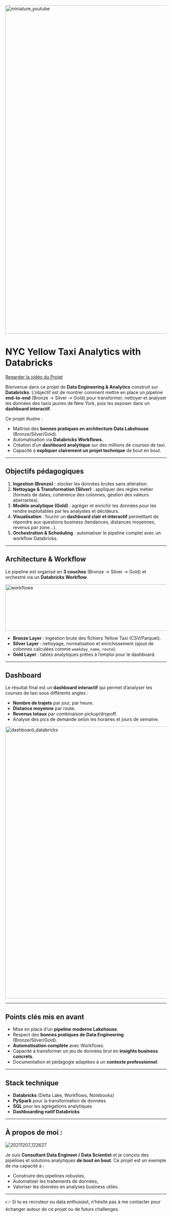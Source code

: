 <img width="1536" height="1024" alt="miniature_youtube" src="https://github.com/user-attachments/assets/bd32b5b7-fec3-4ebb-bb93-45f6458527ab" />

# NYC Yellow Taxi Analytics with Databricks

[Regarder la vidéo du Projet](https://youtu.be/eNSqtSDjkl0)

Bienvenue dans ce projet de **Data Engineering & Analytics** construit sur **Databricks**.
L’objectif est de montrer comment mettre en place un pipeline **end-to-end** (Bronze → Silver → Gold) pour transformer, nettoyer et analyser les données des taxis jaunes de New York, puis les exposer dans un **dashboard interactif**.

Ce projet illustre :

* Maîtrise des **bonnes pratiques en architecture Data Lakehouse** (Bronze/Silver/Gold).
* Automatisation via **Databricks Workflows**.
* Création d’un **dashboard analytique** sur des millions de courses de taxi.
* Capacité à **expliquer clairement un projet technique** de bout en bout.

---

## Objectifs pédagogiques

1. **Ingestion (Bronze)** : stocker les données brutes sans altération.
2. **Nettoyage & Transformation (Silver)** : appliquer des règles métier (formats de dates, cohérence des colonnes, gestion des valeurs aberrantes).
3. **Modèle analytique (Gold)** : agréger et enrichir les données pour les rendre exploitables par les analystes et décideurs.
4. **Visualisation** : fournir un **dashboard clair et interactif** permettant de répondre aux questions business (tendances, distances moyennes, revenus par zone…).
5. **Orchestration & Scheduling** : automatiser le pipeline complet avec un workflow Databricks.

---

## Architecture & Workflow

Le pipeline est organisé en **3 couches** (Bronze → Silver → Gold) et orchestré via un **Databricks Workflow**.

<img width="992" height="145" alt="workflows" src="https://github.com/user-attachments/assets/2656ef32-5ba0-447e-bde8-0902c960e7ee" />

* **Bronze Layer** : ingestion brute des fichiers Yellow Taxi (CSV/Parquet).
* **Silver Layer** : nettoyage, normalisation et enrichissement (ajout de colonnes calculées comme `weekday_name`, `route`).
* **Gold Layer** : tables analytiques prêtes à l’emploi pour le dashboard.

---

## Dashboard

Le résultat final est un **dashboard interactif** qui permet d’analyser les courses de taxi sous différents angles :

* **Nombre de trajets** par jour, par heure.
* **Distance moyenne** par route.
* **Revenus totaux** par combinaison pickup/dropoff.
* Analyse des pics de demande selon les horaires et jours de semaine.

<img width="1594" height="848" alt="dashboard_databricks" src="https://github.com/user-attachments/assets/a09401e8-efda-4930-9138-76ce66f9f646" />

---

## Points clés mis en avant

- Mise en place d’un **pipeline moderne Lakehouse**.
- Respect des **bonnes pratiques de Data Engineering** (Bronze/Silver/Gold).
- **Automatisation complète** avec Workflows.
- Capacité à transformer un jeu de données brut en **insights business concrets**.
- Documentation et pédagogie adaptées à un **contexte professionnel**.

---

## Stack technique

* **Databricks** (Delta Lake, Workflows, Notebooks)
* **PySpark** pour la transformation de données
* **SQL** pour les agrégations analytiques
* **Dashboarding natif Databricks**

---

## À propos de moi :

![20211207_122627](https://github.com/user-attachments/assets/3ebfddaf-7234-428c-bda6-c0d43f203fb2)


Je suis **Consultant Data Engineer / Data Scientist** et je conçois des pipelines et solutions analytiques **de bout en bout**.
Ce projet est un exemple de ma capacité à :

* Construire des pipelines robustes,
* Automatiser les traitements de données,
* Valoriser les données en analyses business utiles.

---

👉 Si tu es recruteur ou data enthusiast, n’hésite pas à me contacter pour échanger autour de ce projet ou de futurs challenges.
